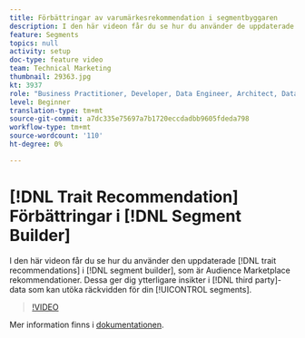 ```yaml
---
title: Förbättringar av varumärkesrekommendation i segmentbyggaren
description: I den här videon får du se hur du använder de uppdaterade trait-rekommendationerna i segmentbyggaren, som är Audience Marketplace-rekommendationer. Dessa ger er ytterligare insikter i data från tredje part som kan utöka era segments räckvidd.
feature: Segments
topics: null
activity: setup
doc-type: feature video
team: Technical Marketing
thumbnail: 29363.jpg
kt: 3937
role: "Business Practitioner, Developer, Data Engineer, Architect, Data Architect, Administrator, Leader"
level: Beginner
translation-type: tm+mt
source-git-commit: a7dc335e75697a7b1720eccdadbb9605fdeda798
workflow-type: tm+mt
source-wordcount: '110'
ht-degree: 0%

---
```



# [!DNL Trait Recommendation] Förbättringar i  [!DNL Segment Builder]

I den här videon får du se hur du använder den uppdaterade [!DNL trait recommendations] i [!DNL segment builder], som är Audience Marketplace rekommendationer. Dessa ger dig ytterligare insikter i [!DNL third party]-data som kan utöka räckvidden för din [!UICONTROL segments].

>[!VIDEO](https://video.tv.adobe.com/v/29363/?quality=12)

Mer information finns i [dokumentationen](https://docs.adobe.com/help/en/audience-manager/user-guide/features/segments/trait-recommendations.html).
